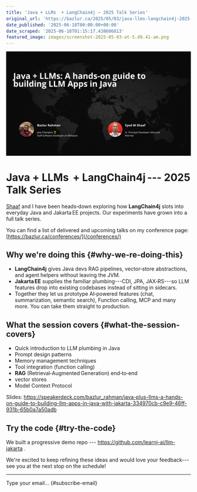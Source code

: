 ```yaml
---
title: 'Java + LLMs  + LangChain4j — 2025 Talk Series'
original_url: 'https://bazlur.ca/2025/05/03/java-llms-langchain4j-2025-talk-series/'
date_published: '2025-06-18T00:00:00+00:00'
date_scraped: '2025-06-18T01:15:17.438606813'
featured_image: images/screenshot-2025-05-03-at-5.49.41-am.png
---
```


![](images/screenshot-2025-05-03-at-5.49.41-am.png)

Java + LLMs  + LangChain4j --- 2025 Talk Series
===============================================

[Shaaf](https://www.linkedin.com/in/shaaf/) and I have been heads‑down exploring how **LangChain4j** slots into everyday Java and Jakarta EE projects. Our experiments have grown into a full talk series.

You can find a list of delivered and upcoming talks on my conference page: [https://bazlur.ca/conferences/](/conferences/)

Why we're doing this {#why-we-re-doing-this}
--------------------------------------------

* **LangChain4j** gives Java devs RAG pipelines, vector‑store abstractions, and agent helpers without leaving the JVM.
* **Jakarta EE** supplies the familiar plumbing---CDI, JPA, JAX‑RS---so LLM features drop into existing codebases instead of sitting in sidecars.
* Together they let us prototype AI‑powered features (chat, summarization, semantic search), Function calling, MCP and many more. You can take them straight to production.

What the session covers {#what-the-session-covers}
--------------------------------------------------

* Quick introduction to LLM plumbing in Java
* Prompt design patterns
* Memory management techniques
* Tool integration (function calling)
* **RAG** (Retrieval‑Augmented Generation) end‑to‑end
* vector stores
* Model Context Protocol

Slides: <https://speakerdeck.com/bazlur_rahman/java-plus-llms-a-hands-on-guide-to-building-llm-apps-in-java-with-jakarta-334970cb-c9e9-46ff-931b-65b0a7a50adb>

Try the code {#try-the-code}
----------------------------

We built a progressive demo repo --- <https://github.com/learnj-ai/llm-jakarta> .

We're excited to keep refining these ideas and would love your feedback---see you at the next stop on the schedule!  

*** ** * ** ***

Type your email... {#subscribe-email}
